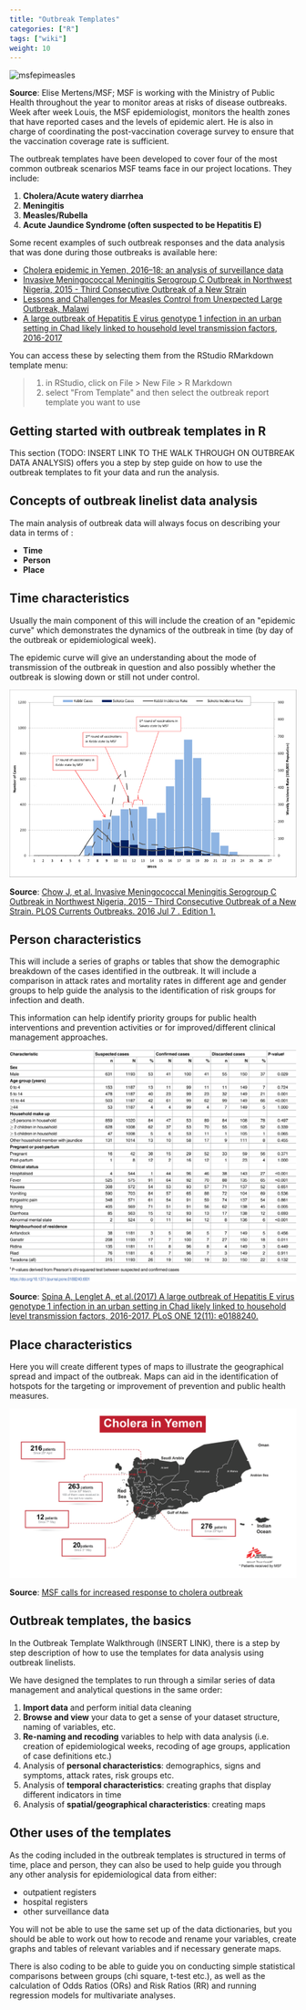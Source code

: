 ```yaml
---
title: "Outbreak Templates"
categories: ["R"]
tags: ["wiki"]
weight: 10
---
```

![msfepimeasles](images/msfepimeasles.jpg?width=30pc)

**Source**: Elise Mertens/MSF; MSF is working with the Ministry of Public Health throughout the year to monitor areas at risks of disease outbreaks. Week after week Louis, the MSF epidemiologist, monitors the health zones that have reported cases and the levels of epidemic alert. He is also in charge of coordinating the post-vaccination coverage survey to ensure that the vaccination coverage rate is sufficient.

The outbreak templates have been developed to cover four of the most common outbreak scenarios MSF teams face in our project locations. They include:

1. **Cholera/Acute watery diarrhea**
2. **Meningitis**
3. **Measles/Rubella**
4. **Acute Jaundice Syndrome (often suspected to be Hepatitis E)**

Some recent examples of such outbreak responses and the data analysis that was done during those outbreaks is available here:

* [Cholera epidemic in Yemen, 2016–18: an analysis of surveillance data](https://www.thelancet.com/journals/langlo/article/PIIS2214-109X(18)30230-4/fulltext)
* [Invasive Meningococcal Meningitis Serogroup C Outbreak in Northwest Nigeria, 2015 - Third Consecutive Outbreak of a New Strain](https://www.ncbi.nlm.nih.gov/pmc/articles/PMC4958021/?report=reader)
* [Lessons and Challenges for Measles Control from Unexpected Large Outbreak, Malawi](https://wwwnc.cdc.gov/eid/article/19/2/12-0301_article)
* [A large outbreak of Hepatitis E virus genotype 1 infection in an urban setting in Chad likely linked to household level transmission factors, 2016-2017](https://journals.plos.org/plosone/article?id=10.1371/journal.pone.0188240)

You can access these by selecting them from the RStudio RMarkdown template menu:
> 1. in RStudio, click on File > New File > R Markdown
> 2. select "From Template" and then select the outbreak report template you want to use

## Getting started with outbreak templates in R

This section (TODO: INSERT LINK TO THE WALK THROUGH ON OUTBREAK DATA ANALYSIS) offers you a step by step guide on how to use the outbreak templates to fit your data and run the analysis.

## Concepts of outbreak linelist data analysis

The main analysis of outbreak data will always focus on describing your data in terms of :

* **Time**
* **Person**
* **Place**

## Time characteristics

Usually the main component of this will include the creation of an "epidemic curve" which demonstrates the dynamics of the outbreak in time (by day of the outbreak or epidemiological week).

The epidemic curve will give an understanding about the mode of transmission of the outbreak in question and also possibly whether the outbreak is slowing down or still not under control.

![Number and weekly incidence rate of CSM cases treated by MSF in Kebbi and Sokoto states, February 10 – June 8, 2015](images/epicurvemeningitis.jpg?width=40pc)

**Source**: [Chow J, et al. Invasive Meningococcal Meningitis Serogroup C Outbreak in Northwest Nigeria, 2015 – Third Consecutive Outbreak of a New Strain. PLOS Currents Outbreaks. 2016 Jul 7 . Edition 1.](10.1371/currents.outbreaks.06d10b6b4e690917d8b0a04268906143)

## Person characteristics

This will include a series of graphs or tables that show the demographic breakdown of the cases identified in the outbreak.  It will include a comparison in attack rates and mortality rates in different age and gender groups to help guide the analysis to the identification of risk groups for infection and death. 

This information can help identify priority groups for public health interventions and prevention activities or for improved/different clinical management approaches.

![Characteristics of cases of acute jaundice syndrome and those testing positive and negative for HEV using RDTs RDTs during an acute outbreak of HEV in Am Timan, Chad, 2016–2017](images/hevperson.png?width=40pc)

**Source**: [Spina A, Lenglet A, et al.(2017) A large outbreak of Hepatitis E virus genotype 1 infection in an urban setting in Chad likely linked to household level transmission factors, 2016-2017. PLoS ONE 12(11): e0188240.](https://doi.org/10.1371/journal.pone.0188240)

## Place characteristics

Here you will create different types of maps to illustrate the geographical spread and impact of the outbreak. Maps can aid in the identification of hotspots for the targeting or improvement of prevention and public health measures.

![Cholera in Yemen, 2017](images/cholerayemen.png?width=40pc)

**Source**: [MSF calls for increased response to cholera outbreak](https://www.msf.ie/article/yemen-msf-calls-increased-response-cholera-outbreak)

## Outbreak templates, the basics

In the Outbreak Template Walkthrough (INSERT LINK), there is a step by step description of how to use the templates for data analysis using outbreak linelists.

We have designed the templates to run through a similar series of data management and analytical questions in the same order:

1. **Import data** and perform initial data cleaning
2. **Browse and view** your data to get a sense of your dataset structure, naming of variables, etc.
3. **Re-naming and recoding** variables to help with data analysis (i.e. creation of epidemiological weeks, recoding of age groups, application of case definitions etc.)
4. Analysis of **personal characteristics**: demographics, signs and symptoms, attack rates, risk groups etc.
5. Analysis of **temporal characteristics**: creating graphs that display different indicators in time
6. Analysis of **spatial/geographical characteristics**: creating maps

## Other uses of the templates

As the coding included in the outbreak templates is structured in terms of time, place and person, they can also be used to help guide you through any other analysis for epidemiological data from either:

* outpatient registers
* hospital registers
* other surveillance data

You will not be able to use the same set up of the data dictionaries, but you should be able to work out how to recode and rename your variables, create graphs and tables of relevant variables and if necessary generate maps.

There is also coding to be able to guide you on conducting simple statistical comparisons between groups (chi square, t-test etc.), as well as the calculation of Odds Ratios (ORs) and Risk Ratios (RR) and running regression models for multivariate analyses.
